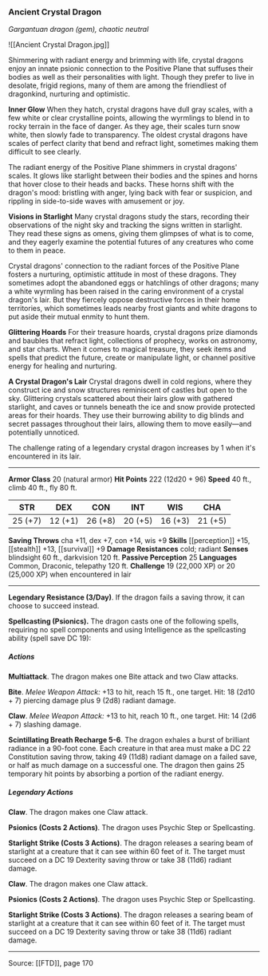 ### Ancient Crystal Dragon
_Gargantuan dragon (gem), chaotic neutral_

![[Ancient Crystal Dragon.jpg]]

Shimmering with radiant energy and brimming with life, crystal dragons enjoy an innate psionic connection to the Positive Plane that suffuses their bodies as well as their personalities with light. Though they prefer to live in desolate, frigid regions, many of them are among the friendliest of dragonkind, nurturing and optimistic.


**Inner Glow** When they hatch, crystal dragons have dull gray scales, with a few white or clear crystalline points, allowing the wyrmlings to blend in to rocky terrain in the face of danger. As they age, their scales turn snow white, then slowly fade to transparency. The oldest crystal dragons have scales of perfect clarity that bend and refract light, sometimes making them difficult to see clearly.

The radiant energy of the Positive Plane shimmers in crystal dragons' scales. It glows like starlight between their bodies and the spines and horns that hover close to their heads and backs. These horns shift with the dragon's mood: bristling with anger, lying back with fear or suspicion, and rippling in side-to-side waves with amusement or joy.


**Visions in Starlight** Many crystal dragons study the stars, recording their observations of the night sky and tracking the signs written in starlight. They read these signs as omens, giving them glimpses of what is to come, and they eagerly examine the potential futures of any creatures who come to them in peace.

Crystal dragons' connection to the radiant forces of the Positive Plane fosters a nurturing, optimistic attitude in most of these dragons. They sometimes adopt the abandoned eggs or hatchlings of other dragons; many a white wyrmling has been raised in the caring environment of a crystal dragon's lair. But they fiercely oppose destructive forces in their home territories, which sometimes leads nearby frost giants and white dragons to put aside their mutual enmity to hunt them.


**Glittering Hoards** For their treasure hoards, crystal dragons prize diamonds and baubles that refract light, collections of prophecy, works on astronomy, and star charts. When it comes to magical treasure, they seek items and spells that predict the future, create or manipulate light, or channel positive energy for healing and nurturing.



**A Crystal Dragon's Lair** Crystal dragons dwell in cold regions, where they construct ice and snow structures reminiscent of castles but open to the sky. Glittering crystals scattered about their lairs glow with gathered starlight, and caves or tunnels beneath the ice and snow provide protected areas for their hoards. They use their burrowing ability to dig blinds and secret passages throughout their lairs, allowing them to move easily—and potentially unnoticed.

The challenge rating of a legendary crystal dragon increases by 1 when it's encountered in its lair.





---

**Armor Class** 20 (natural armor)
**Hit Points** 222 (12d20 + 96)
**Speed** 40 ft., climb 40 ft., fly 80 ft.

| STR     | DEX     | CON     | INT     | WIS     | CHA     |
|---------|---------|---------|---------|---------|---------|
| 25 (+7) | 12 (+1) | 26 (+8) | 20 (+5) | 16 (+3) | 21 (+5) |

**Saving Throws** cha +11, dex +7, con +14, wis +9
**Skills** [[perception]] +15, [[stealth]] +13, [[survival]] +9
**Damage Resistances** cold; radiant
**Senses** blindsight 60 ft., darkvision 120 ft.
**Passive Perception** 25
**Languages** Common, Draconic, telepathy 120 ft.
**Challenge** 19 (22,000 XP) or 20 (25,000 XP) when encountered in lair

---

**Legendary Resistance (3/Day)**. If the dragon fails a saving throw, it can choose to succeed instead.

**Spellcasting (Psionics).** The dragon casts one of the following spells, requiring no spell components and using Intelligence as the spellcasting ability (spell save DC 19):

##### Actions
**Multiattack**. The dragon makes one Bite attack and two Claw attacks.

**Bite**. _Melee Weapon Attack:_ +13 to hit, reach 15 ft., one target. Hit: 18 (2d10 + 7) piercing damage plus 9 (2d8) radiant damage.

**Claw**. _Melee Weapon Attack:_ +13 to hit, reach 10 ft., one target. Hit: 14 (2d6 + 7) slashing damage.

**Scintillating Breath Recharge 5-6**. The dragon exhales a burst of brilliant radiance in a 90-foot cone. Each creature in that area must make a DC 22 Constitution saving throw, taking 49 (11d8) radiant damage on a failed save, or half as much damage on a successful one. The dragon then gains 25 temporary hit points by absorbing a portion of the radiant energy.

##### Legendary Actions
**Claw**. The dragon makes one Claw attack.

**Psionics (Costs 2 Actions)**. The dragon uses Psychic Step or Spellcasting.

**Starlight Strike (Costs 3 Actions)**. The dragon releases a searing beam of starlight at a creature that it can see within 60 feet of it. The target must succeed on a DC 19 Dexterity saving throw or take 38 (11d6) radiant damage.

**Claw**. The dragon makes one Claw attack.

**Psionics (Costs 2 Actions)**. The dragon uses Psychic Step or Spellcasting.

**Starlight Strike (Costs 3 Actions)**. The dragon releases a searing beam of starlight at a creature that it can see within 60 feet of it. The target must succeed on a DC 19 Dexterity saving throw or take 38 (11d6) radiant damage.


---

Source: [[FTD]], page 170